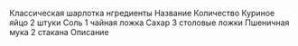 Классическая шарлотка
нгредиенты
Название	Количество
Куриное яйцо	2 штуки
Соль	1 чайная ложка
Сахар	3 столовые ложки
Пшеничная мука	2 стакана
Описание